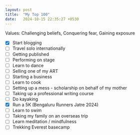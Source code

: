 ```yaml
---
layout: post
title:  "My Top 100"
date:   2024-10-15 22:35:27 +0530
---
```


Values: Challenging beliefs, Conquering fear, Gaining exposure 

- [x] Start blogging 
- [ ] Travel solo internationally
- [ ] Getting published
- [ ] Performing on stage
- [ ] Learn to dance
- [ ] Selling one of my ART
- [ ] Starting a business
- [ ] Learn to cook
- [ ] Setting up a mess - scholarship on behalf of my mother 
- [ ] Taking up a professional writing course
- [ ] Do kayaking
- [x] Run a 5K (Bengaluru Runners Jatre 2024)
- [ ] Learn to swim
- [ ] Taking my family on an overseas trip
- [ ] Learn meditation / mindfulness
- [ ] Trekking Everest basecamp